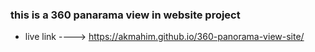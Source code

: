 ### this is a 360 panarama view in website project

- live link ----> https://akmahim.github.io/360-panorama-view-site/